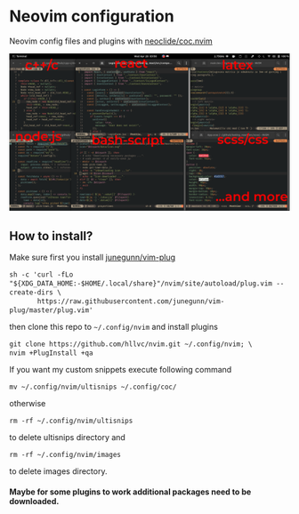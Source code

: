 # Neovim configuration

Neovim config files and plugins with [neoclide/coc.nvim](https://github.com/neoclide/coc.nvim)

![image](images/image.png)

## How to install?

Make sure first you install [junegunn/vim-plug](https://github.com/junegunn/vim-plug)

```
sh -c 'curl -fLo "${XDG_DATA_HOME:-$HOME/.local/share}"/nvim/site/autoload/plug.vim --create-dirs \
       https://raw.githubusercontent.com/junegunn/vim-plug/master/plug.vim'
```

then clone this repo to `~/.config/nvim` and install plugins

```
git clone https://github.com/hllvc/nvim.git ~/.config/nvim; \
nvim +PlugInstall +qa
```

If you want my custom snippets execute following command

```
mv ~/.config/nvim/ultisnips ~/.config/coc/
```

otherwise

```
rm -rf ~/.config/nvim/ultisnips
```

to delete ultisnips directory and

```
rm -rf ~/.config/nvim/images
```

to delete images directory.

#### Maybe for some plugins to work additional packages need to be downloaded.
